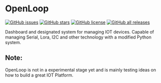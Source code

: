 # OpenLoop

[![GitHub issues](https://img.shields.io/github/issues/CycloneBiz/OpenLoop?style=for-the-badge)](https://github.com/CycloneBiz/OpenLoop/issues) [![GitHub stars](https://img.shields.io/github/stars/CycloneBiz/OpenLoop?style=for-the-badge)](https://github.com/CycloneBiz/OpenLoop/stargazers) [![GitHub license](https://img.shields.io/github/license/CycloneBiz/OpenLoop?style=for-the-badge)](LICENSE/) [![GitHub all releases](https://img.shields.io/github/downloads/CycloneBiz/OpenLoop/total?style=for-the-badge)](https://github.com/CycloneBiz/OpenLoop/releases)

Dashboard and designated system for managing IOT devices. Capable of managing Serial, Lora, I2C and other technology with a modified Python system.
## Note:
OpenLoop is not in a experimental stage yet and is mainly testing ideas on how to build a great IOT Platform. 
